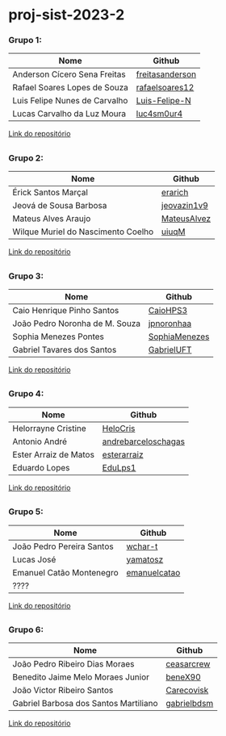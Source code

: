 # proj-sist-2023-2

### Grupo 1:

|Nome|Github|
|---|---|
|Anderson Cícero Sena Freitas|[freitasanderson](https://github.com/freitasanderson)|
|Rafael Soares Lopes de Souza|[rafaelsoares12](https://github.com/rafaelsoares12)|
|Luis Felipe Nunes de Carvalho|[Luis-Felipe-N](https://github.com/Luis-Felipe-N)|
|Lucas Carvalho da Luz Moura|[luc4sm0ur4](https://github.com/luc4sm0ur4)|

[Link do repositório](https://github.com/freitasanderson/PS-TvBox)
##
### Grupo 2:

|Nome|Github|
|---|---|
|Érick Santos Marçal|[erarich](https://github.com/erarich)|
|Jeová de Sousa Barbosa|[jeovazin1v9](https://github.com/jeovazin1v9)|
|Mateus Alves Araujo|[MateusAlvez](https://github.com/MateusAlvez)|
|Wilque Muriel do Nascimento Coelho|[uiuqM](https://github.com/uiuqM)|

[Link do repositório](https://github.com/erarich/projeto_de_sistemas)
##
### Grupo 3:

|Nome|Github|
|---|---|
|Caio Henrique Pinho Santos|[CaioHPS3](https://github.com/CaioHPS3)|
|João Pedro Noronha de M. Souza|[jpnoronhaa](https://github.com/jpnoronhaa)|
|Sophia Menezes Pontes|[SophiaMenezes](https://github.com/SophiaMenezes)|
|Gabriel Tavares dos Santos|[GabrielUFT](https://github.com/GabrielUFT)|

[Link do repositório](https://github.com/CaioHPS3/projeto_de_sistemas)

##
### Grupo 4:
|Nome|Github|
|---|---|
|Helorrayne Cristine|[HeloCris](https://github.com/HeloCris)|
|Antonio André|[andrebarceloschagas](https://github.com/andrebarceloschagas)|
|Ester Arraiz de Matos|[esterarraiz](https://github.com/esterarraiz)|
|Eduardo Lopes|[EduLps1](https://github.com/EduLps1)|

[Link do repositório](https://github.com/HeloCris/projeto-ps-2023-2.git)

##
### Grupo 5:

|Nome|Github|
|---|---|
|João Pedro Pereira Santos|[wchar-t](https://github.com/wchar-t)|
|Lucas José |[yamatosz](https://github.com/yamatosz)|
|Emanuel Catão Montenegro|[emanuelcatao](https://github.com/emanuelcatao)|
| ???? ||

[Link do repositório](https://github.com/wchar-t/projeto_de_sistemas)
##
### Grupo 6:

|Nome|Github|
|---|---|
|João Pedro Ribeiro Dias Moraes|[ceasarcrew](https://github.com/CaesarCrew)|
|Benedito Jaime Melo Moraes Junior|[beneX90](https://github.com/beneX90)|
|João Victor Ribeiro Santos|[Carecovisk](https://github.com/Carecovsik)|
|Gabriel Barbosa dos Santos Martiliano|[gabrielbdsm](https://github.com/gabrielbdsm)|

[Link do repositório](https://github.com/CaesarCrew/TVBOX-Project)
